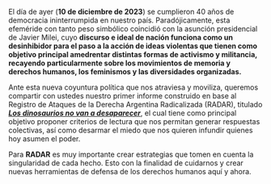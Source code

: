 El día de ayer (**10 de diciembre de 2023**) se cumplieron 40 años de democracia ininterrumpida en nuestro país. Paradójicamente, esta efeméride con tanto peso simbólico coincidió con la asunción presidencial de Javier Milei, cuyo **discurso e ideal de nación funciona como un desinhibidor para el paso a la acción de ideas violentas que tienen como objetivo principal amedrentar distintas formas de activismo y militancia, recayendo particularmente sobre los movimientos de memoria y derechos humanos, los feminismos y las diversidades organizadas.**


Ante esta nueva coyuntura política que nos atraviesa y moviliza, queremos compartir con ustedes nuestro primer informe construido en base al Registro de Ataques de la Derecha Argentina Radicalizada (RADAR), titulado ***[Los dinosaurios no van a desaparecer](https://envios.revistacrisis.com.ar/lists/lt.php?tid=cR0BBgNVAVhaXR0JV1ALTFYEXFMZWFYOBh8GBFABBFsLB1BbCFJIDlsNU1tUV1NMWlZSVBlVWFAJH1pWB1QYDVtSB1MFAAAAWQBTRQMDVFIHUVFQGVJTVQMfVgQABRhbDFdbTldVDVgOW1YKDwRXUA)***, el cual tiene como principal objetivo proponer criterios de lectura que nos permitan generar respuestas colectivas, así como desarmar el miedo que nos quieren infundir quienes hoy asumen el poder.



Para **RADAR** es muy importante crear estrategias que tomen en cuenta la singularidad de cada hecho. Esto con la finalidad de cuidarnos y crear nuevas herramientas de defensa de los derechos humanos aquí y ahora.
